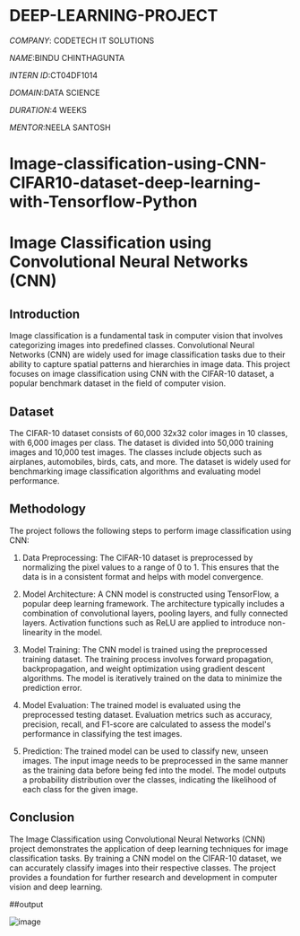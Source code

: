 # DEEP-LEARNING-PROJECT

*COMPANY*: CODETECH IT SOLUTIONS

*NAME*:BINDU CHINTHAGUNTA

*INTERN ID*:CT04DF1014

*DOMAIN*:DATA SCIENCE

*DURATION*:4 WEEKS

*MENTOR*:NEELA SANTOSH

# Image-classification-using-CNN-CIFAR10-dataset-deep-learning-with-Tensorflow-Python
# Image Classification using Convolutional Neural Networks (CNN)

## Introduction

Image classification is a fundamental task in computer vision that involves categorizing images into predefined classes. Convolutional Neural Networks (CNN) are widely used for image classification tasks due to their ability to capture spatial patterns and hierarchies in image data. This project focuses on image classification using CNN with the CIFAR-10 dataset, a popular benchmark dataset in the field of computer vision.

## Dataset

The CIFAR-10 dataset consists of 60,000 32x32 color images in 10 classes, with 6,000 images per class. The dataset is divided into 50,000 training images and 10,000 test images. The classes include objects such as airplanes, automobiles, birds, cats, and more. The dataset is widely used for benchmarking image classification algorithms and evaluating model performance.

## Methodology

The project follows the following steps to perform image classification using CNN:

1. Data Preprocessing: The CIFAR-10 dataset is preprocessed by normalizing the pixel values to a range of 0 to 1. This ensures that the data is in a consistent format and helps with model convergence.

2. Model Architecture: A CNN model is constructed using TensorFlow, a popular deep learning framework. The architecture typically includes a combination of convolutional layers, pooling layers, and fully connected layers. Activation functions such as ReLU are applied to introduce non-linearity in the model.

3. Model Training: The CNN model is trained using the preprocessed training dataset. The training process involves forward propagation, backpropagation, and weight optimization using gradient descent algorithms. The model is iteratively trained on the data to minimize the prediction error.

4. Model Evaluation: The trained model is evaluated using the preprocessed testing dataset. Evaluation metrics such as accuracy, precision, recall, and F1-score are calculated to assess the model's performance in classifying the test images.

5. Prediction: The trained model can be used to classify new, unseen images. The input image needs to be preprocessed in the same manner as the training data before being fed into the model. The model outputs a probability distribution over the classes, indicating the likelihood of each class for the given image.


## Conclusion

The Image Classification using Convolutional Neural Networks (CNN) project demonstrates the application of deep learning techniques for image classification tasks. By training a CNN model on the CIFAR-10 dataset, we can accurately classify images into their respective classes. The project provides a foundation for further research and development in computer vision and deep learning.

##output

![image](https://github.com/user-attachments/assets/f3fc8b73-8efc-4344-81f1-b315c30b4ec3)

